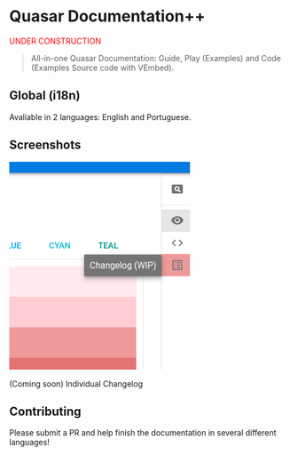 # Quasar Documentation++
<p style='color: red;'>UNDER CONSTRUCTION</p>

> All-in-one Quasar Documentation: Guide, Play (Examples) and Code (Examples Source code with VEmbed).

## Global (i18n)
Avaliable in 2 languages: English and Portuguese.

## Screenshots
![Change Log](src/assets/screenshot/changelog-wip.png)

(Coming soon) Individual Changelog

## Contributing
<p>Please submit a PR and help finish the documentation in several different languages!</p>
